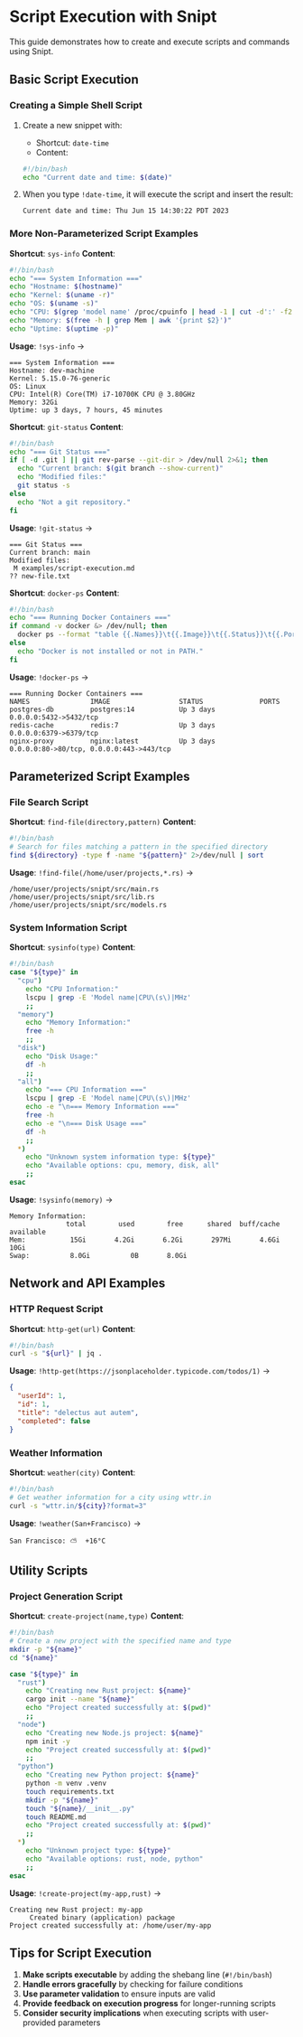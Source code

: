 # Script Execution with Snipt

This guide demonstrates how to create and execute scripts and commands using Snipt.

## Basic Script Execution

### Creating a Simple Shell Script

1. Create a new snippet with:
   - Shortcut: `date-time`
   - Content:
   ```bash
   #!/bin/bash
   echo "Current date and time: $(date)"
   ```

2. When you type `!date-time`, it will execute the script and insert the result:
   ```
   Current date and time: Thu Jun 15 14:30:22 PDT 2023
   ```

### More Non-Parameterized Script Examples

**Shortcut**: `sys-info`
**Content**:
```bash
#!/bin/bash
echo "=== System Information ==="
echo "Hostname: $(hostname)"
echo "Kernel: $(uname -r)"
echo "OS: $(uname -s)"
echo "CPU: $(grep 'model name' /proc/cpuinfo | head -1 | cut -d':' -f2 | sed 's/^[ \t]*//')"
echo "Memory: $(free -h | grep Mem | awk '{print $2}')"
echo "Uptime: $(uptime -p)"
```

**Usage**: `!sys-info` →
```
=== System Information ===
Hostname: dev-machine
Kernel: 5.15.0-76-generic
OS: Linux
CPU: Intel(R) Core(TM) i7-10700K CPU @ 3.80GHz
Memory: 32Gi
Uptime: up 3 days, 7 hours, 45 minutes
```

**Shortcut**: `git-status`
**Content**:
```bash
#!/bin/bash
echo "=== Git Status ==="
if [ -d .git ] || git rev-parse --git-dir > /dev/null 2>&1; then
  echo "Current branch: $(git branch --show-current)"
  echo "Modified files:"
  git status -s
else
  echo "Not a git repository."
fi
```

**Usage**: `!git-status` →
```
=== Git Status ===
Current branch: main
Modified files:
 M examples/script-execution.md
?? new-file.txt
```

**Shortcut**: `docker-ps`
**Content**:
```bash
#!/bin/bash
echo "=== Running Docker Containers ==="
if command -v docker &> /dev/null; then
  docker ps --format "table {{.Names}}\t{{.Image}}\t{{.Status}}\t{{.Ports}}"
else
  echo "Docker is not installed or not in PATH."
fi
```

**Usage**: `!docker-ps` →
```
=== Running Docker Containers ===
NAMES               IMAGE                 STATUS              PORTS
postgres-db         postgres:14           Up 3 days           0.0.0.0:5432->5432/tcp
redis-cache         redis:7               Up 3 days           0.0.0.0:6379->6379/tcp
nginx-proxy         nginx:latest          Up 3 days           0.0.0.0:80->80/tcp, 0.0.0.0:443->443/tcp
```

## Parameterized Script Examples

### File Search Script

**Shortcut**: `find-file(directory,pattern)`
**Content**:
```bash
#!/bin/bash
# Search for files matching a pattern in the specified directory
find ${directory} -type f -name "${pattern}" 2>/dev/null | sort
```

**Usage**: `!find-file(/home/user/projects,*.rs)` →
```
/home/user/projects/snipt/src/main.rs
/home/user/projects/snipt/src/lib.rs
/home/user/projects/snipt/src/models.rs
```

### System Information Script

**Shortcut**: `sysinfo(type)`
**Content**:
```bash
#!/bin/bash
case "${type}" in
  "cpu")
    echo "CPU Information:"
    lscpu | grep -E 'Model name|CPU\(s\)|MHz'
    ;;
  "memory")
    echo "Memory Information:"
    free -h
    ;;
  "disk")
    echo "Disk Usage:"
    df -h
    ;;
  "all")
    echo "=== CPU Information ==="
    lscpu | grep -E 'Model name|CPU\(s\)|MHz'
    echo -e "\n=== Memory Information ==="
    free -h
    echo -e "\n=== Disk Usage ==="
    df -h
    ;;
  *)
    echo "Unknown system information type: ${type}"
    echo "Available options: cpu, memory, disk, all"
    ;;
esac
```

**Usage**: `!sysinfo(memory)` →
```
Memory Information:
              total        used        free      shared  buff/cache   available
Mem:           15Gi       4.2Gi       6.2Gi       297Mi       4.6Gi        10Gi
Swap:          8.0Gi          0B       8.0Gi
```

## Network and API Examples

### HTTP Request Script

**Shortcut**: `http-get(url)`
**Content**:
```bash
#!/bin/bash
curl -s "${url}" | jq .
```

**Usage**: `!http-get(https://jsonplaceholder.typicode.com/todos/1)` →
```json
{
  "userId": 1,
  "id": 1,
  "title": "delectus aut autem",
  "completed": false
}
```

### Weather Information

**Shortcut**: `weather(city)`
**Content**:
```bash
#!/bin/bash
# Get weather information for a city using wttr.in
curl -s "wttr.in/${city}?format=3"
```

**Usage**: `!weather(San+Francisco)` →
```
San Francisco: ⛅️  +16°C
```

## Utility Scripts

### Project Generation Script

**Shortcut**: `create-project(name,type)`
**Content**:
```bash
#!/bin/bash
# Create a new project with the specified name and type
mkdir -p "${name}"
cd "${name}"

case "${type}" in
  "rust")
    echo "Creating new Rust project: ${name}"
    cargo init --name "${name}"
    echo "Project created successfully at: $(pwd)"
    ;;
  "node")
    echo "Creating new Node.js project: ${name}"
    npm init -y
    echo "Project created successfully at: $(pwd)"
    ;;
  "python")
    echo "Creating new Python project: ${name}"
    python -m venv .venv
    touch requirements.txt
    mkdir -p "${name}"
    touch "${name}/__init__.py"
    touch README.md
    echo "Project created successfully at: $(pwd)"
    ;;
  *)
    echo "Unknown project type: ${type}"
    echo "Available options: rust, node, python"
    ;;
esac
```

**Usage**: `!create-project(my-app,rust)` →
```
Creating new Rust project: my-app
     Created binary (application) package
Project created successfully at: /home/user/my-app
```

## Tips for Script Execution

1. **Make scripts executable** by adding the shebang line (`#!/bin/bash`)
2. **Handle errors gracefully** by checking for failure conditions
3. **Use parameter validation** to ensure inputs are valid
4. **Provide feedback on execution progress** for longer-running scripts
5. **Consider security implications** when executing scripts with user-provided parameters 